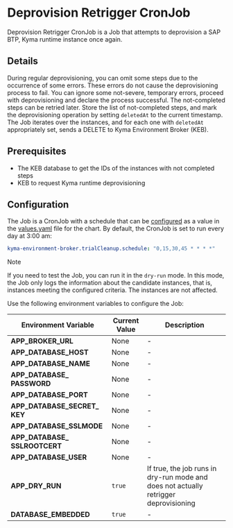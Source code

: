 # Deprovision Retrigger CronJob

Deprovision Retrigger CronJob is a Job that attempts to deprovision a SAP BTP, Kyma runtime instance once again.

## Details

During regular deprovisioning, you can omit some steps due to the occurrence of some errors. These errors do not cause the deprovisioning process to fail.
You can ignore some not-severe, temporary errors, proceed with deprovisioning and declare the process successful. The not-completed steps
can be retried later. Store the list of not-completed steps, and mark the deprovisioning operation by setting `deletedAt` to the current timestamp.
The Job iterates over the instances, and for each one with `deletedAt` appropriately set, sends a DELETE to Kyma Environment Broker (KEB).  

## Prerequisites

* The KEB database to get the IDs of the instances with not completed steps
* KEB to request Kyma runtime deprovisioning

## Configuration

The Job is a CronJob with a schedule that can be [configured](https://kubernetes.io/docs/concepts/workloads/controllers/cron-jobs/#cron-schedule-syntax) as a value in the [values.yaml](../../resources/keb/values.yaml) file for the chart.
By default, the CronJob is set to run every day at 3:00 am:

```yaml  
kyma-environment-broker.trialCleanup.schedule: "0,15,30,45 * * * *"
```

> [!NOTE]
> If you need to test the Job, you can run it in the `dry-run` mode.
> In this mode, the Job only logs the information about the candidate instances, that is, instances meeting the configured criteria. The instances are not affected.

Use the following environment variables to configure the Job:

| Environment Variable | Current Value | Description |
|---------------------|------------------------------|---------------------------------------------------------------|
| **APP_BROKER_URL** | None | - |
| **APP_DATABASE_HOST** | None | - |
| **APP_DATABASE_NAME** | None | - |
| **APP_DATABASE_&#x200b;PASSWORD** | None | - |
| **APP_DATABASE_PORT** | None | - |
| **APP_DATABASE_SECRET_&#x200b;KEY** | None | - |
| **APP_DATABASE_SSLMODE** | None | - |
| **APP_DATABASE_&#x200b;SSLROOTCERT** | None | - |
| **APP_DATABASE_USER** | None | - |
| **APP_DRY_RUN** | <code>true</code> | If true, the job runs in dry-run mode and does not actually retrigger deprovisioning |
| **DATABASE_EMBEDDED** | <code>true</code> | - |
